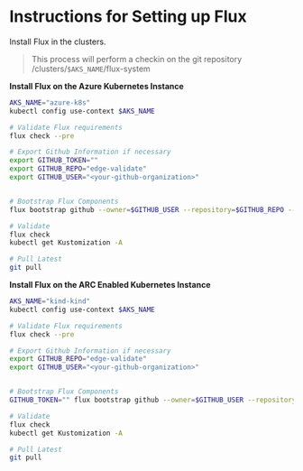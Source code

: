 # Instructions for Setting up Flux

Install Flux in the clusters.
> This process will perform a checkin on the git repository /clusters/`$AKS_NAME`/flux-system

**Install Flux on the Azure Kubernetes Instance**
```bash
AKS_NAME="azure-k8s"
kubectl config use-context $AKS_NAME

# Validate Flux requirements
flux check --pre

# Export Github Information if necessary
export GITHUB_TOKEN=""
export GITHUB_REPO="edge-validate"
export GITHUB_USER="<your-github-organization>"


# Bootstrap Flux Components
flux bootstrap github --owner=$GITHUB_USER --repository=$GITHUB_REPO --branch=main --path=./clusters/$AKS_NAME

# Validate
flux check
kubectl get Kustomization -A

# Pull Latest
git pull
```

**Install Flux on the ARC Enabled Kubernetes Instance**
```bash
AKS_NAME="kind-kind"
kubectl config use-context $AKS_NAME

# Validate Flux requirements
flux check --pre

# Export Github Information if necessary
export GITHUB_REPO="edge-validate"
export GITHUB_USER="<your-github-organization>"


# Bootstrap Flux Components
GITHUB_TOKEN="" flux bootstrap github --owner=$GITHUB_USER --repository=$GITHUB_REPO --branch=main --path=./clusters/$AKS_NAME

# Validate
flux check
kubectl get Kustomization -A

# Pull Latest
git pull
```